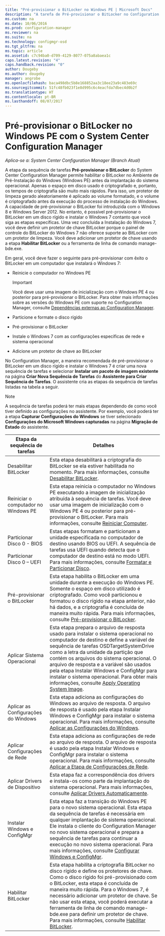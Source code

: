 ```yaml
---
title: "Pré-provisionar o BitLocker no Windows PE | Microsoft Docs"
description: "A tarefa de Pré-provisionar o BitLocker no Configuration Manager habilita o BitLocker no Ambiente de Pré-Instalação do Windows antes da implantação de sistema operacional."
ms.custom: na
ms.date: 10/06/2016
ms.prod: configuration-manager
ms.reviewer: na
ms.suite: na
ms.technology: configmgr-osd
ms.tgt_pltfrm: na
ms.topic: article
ms.assetid: c7c94ba0-d709-4129-8077-075a8abaea1c
caps.latest.revision: "4"
caps.handback.revision: "0"
author: Dougeby
ms.author: dougeby
manager: angrobe
ms.openlocfilehash: baca498dbc5b8e168852aa3c18ee23a9c483e69c
ms.sourcegitcommit: 51fc48fb023f1e8d995c6c4eacfda7dbec4d0b2f
ms.translationtype: HT
ms.contentlocale: pt-BR
ms.lasthandoff: 08/07/2017
---
```

# <a name="preprovision-bitlocker-in-windows-pe-with-system-center-configuration-manager"></a>Pré-provisionar o BitLocker no Windows PE com o System Center Configuration Manager

*Aplica-se a: System Center Configuration Manager (Branch Atual)*

A etapa da sequência de tarefas **Pré-provisionar o BitLocker** do System Center Configuration Manager permite habilitar o BitLocker no Ambiente de Pré-Instalação do Windows (Windows PE) antes da implantação do sistema operacional. Apenas o espaço em disco usado é criptografado e, portanto, os tempos de criptografia são muito mais rápidos. Para isso, um protetor de limpeza gerado aleatoriamente é aplicado ao volume formatado, e o volume é criptografado antes da execução do processo de instalação do Windows. A capacidade de pré-provisionar o BitLocker foi introduzida com o Windows 8 e Windows Server 2012. No entanto, é possível pré-provisionar o BitLocker em um disco rígido e instalar o Windows 7 contanto que você siga as etapas específicas. Uma vez concluída a Instalação do Windows 7, você deve definir um protetor de chave BitLocker porque o painel de controle do BitLocker do Windows 7 não oferece suporte ao BitLocker com um protetor de limpeza. Você deve adicionar um protetor de chave usando a etapa **Habilitar BitLocker** ou a ferramenta de linha de comando manage-bde.exe.  

 Em geral, você deve fazer o seguinte para pré-provisionar com êxito o BitLocker em um computador que instalará o Windows 7:  

-   Reinicie o computador no Windows PE  

    > [!IMPORTANT]  
    >  Você deve usar uma imagem de inicialização com o Windows PE 4 ou posterior para pré-provisionar o BitLocker. Para obter mais informações sobre as versões do Windows PE com suporte no Configuration Manager, consulte [Dependências externas ao Configuration Manager](../plan-design/infrastructure-requirements-for-operating-system-deployment.md#BKMK_ExternalDependencies).  

-   Particione e formate o disco rígido  

-   Pré-provisionar o BitLocker  

-   Instale o Windows 7 com as configurações específicas de rede e sistema operacional  

-   Adicione um protetor de chave ao BitLocker  

 No Configuration Manager, a maneira recomendada de pré-provisionar o BitLocker em um disco rígido e instalar o Windows 7 é criar uma nova sequência de tarefas e selecionar **Instalar um pacote de imagem existente** na página **Criar Nova Sequência de Tarefas** do **Assistente para Criar Sequência de Tarefas**. O assistente cria as etapas da sequência de tarefas listadas na tabela a seguir.  

> [!NOTE]  
>  A sequência de tarefas poderá ter mais etapas dependendo de como você tiver definido as configurações no assistente. Por exemplo, você poderá ter a etapa **Capturar Configurações do Windows** se tiver selecionado **Configurações do Microsoft Windows capturadas** na página **Migração de Estado** do assistente.  

|Etapa da sequência de tarefas|Detalhes|  
|------------------------|-------------|  
|Desabilitar BitLocker|Esta etapa desabilitará a criptografia do BitLocker se ela estiver habilitada no momento. Para mais informações, consulte [Desabilitar BitLocker](../understand/task-sequence-steps.md#BKMK_DisableBitLocker).|  
|Reiniciar o computador no Windows PE|Esta etapa reinicia o computador no Windows PE executando a imagem de inicialização atribuída à sequência de tarefas. Você deve usar uma imagem de inicialização com o Windows PE 4 ou posterior para pré-provisionar o BitLocker. Para mais informações, consulte [Reiniciar Computer](../understand/task-sequence-steps.md#BKMK_RestartComputer).|  
|Particionar Disco 0 - BIOS<br /><br /> Particionar Disco 0 – UEFI|Estas etapas formatam e particionam a unidade especificada no computador de destino usando BIOS ou UEFI. A sequência de tarefas usa UEFI quando detecta que o computador de destino está no modo UEFI. Para mais informações, consulte [Formatar e Particionar Disco](../understand/task-sequence-steps.md#BKMK_FormatandPartitionDisk).|  
|Pré-provisionar o BitLocker|Esta etapa habilita o BitLocker em uma unidade durante a execução do Windows PE. Somente o espaço em disco utilizado é criptografado. Como você particionou e formatou o disco rígido na etapa anterior, não há dados, e a criptografia é concluída de maneira muito rápida. Para mais informações, consulte [Pré-provisionar o BitLocker](../understand/task-sequence-steps.md#BKMK_PreProvisionBitLocker).|  
|Aplicar Sistema Operacional|Esta etapa prepara o arquivo de resposta usado para instalar o sistema operacional no computador de destino e define a variável de sequência de tarefas OSDTargetSystemDrive como a letra da unidade da partição que contém os arquivos do sistema operacional. O arquivo de resposta e a variável são usados pela etapa Instalar Windows e ConfigMgr para instalar o sistema operacional. Para obter mais informações, consulte [Apply Operating System Image](../understand/task-sequence-steps.md#BKMK_ApplyOperatingSystemImage).|  
|Aplicar as Configurações do Windows|Esta etapa adiciona as configurações do Windows ao arquivo de resposta. O arquivo de resposta é usado pela etapa Instalar Windows e ConfigMgr para instalar o sistema operacional. Para mais informações, consulte [Aplicar as Configurações do Windows](../understand/task-sequence-steps.md#BKMK_ApplyWindowsSettings).|  
|Aplicar Configurações de Rede|Esta etapa adiciona as configurações de rede ao arquivo de resposta. O arquivo de resposta é usado pela etapa Instalar Windows e ConfigMgr para instalar o sistema operacional. Para mais informações, consulte [Aplicar a Etapa de Configurações de Rede](../understand/task-sequence-steps.md#BKMK_ApplyNetworkSettings).|  
|Aplicar Drivers de Dispositivo|Esta etapa faz a correspondência dos drivers e instala-os como parte da implantação do sistema operacional. Para mais informações, consulte [Aplicar Drivers Automaticamente](../understand/task-sequence-steps.md#BKMK_AutoApplyDrivers).|  
|Instalar Windows e ConfigMgr|Esta etapa faz a transição do Windows PE para o novo sistema operacional. Esta etapa da sequência de tarefas é necessária em qualquer implantação de sistema operacional. Ele instala o cliente do Configuration Manager no novo sistema operacional e prepara a sequência de tarefas para continuar a execução no novo sistema operacional. Para mais informações, consulte [Configurar Windows e ConfigMgr](../understand/task-sequence-steps.md#BKMK_SetupWindowsandConfigMgr).|  
|Habilitar BitLocker|Esta etapa habilita a criptografia BitLocker no disco rígido e define os protetores de chave. Como o disco rígido foi pré-provisionado com o BitLocker, esta etapa é concluída de maneira muito rápida. Para o Windows 7, é necessário adicionar um protetor de chave. Se não usar esta etapa, você poderá executar a ferramenta de linha de comando manage-bde.exe para definir um protetor de chave. Para mais informações, consulte [Habilitar BitLocker](../understand/task-sequence-steps.md#BKMK_EnableBitLocker).|  
